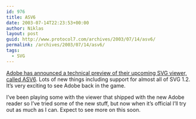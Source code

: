 ```yaml
---
id: 976
title: ASV6
date: 2003-07-14T22:23:53+00:00
author: Niklas
layout: post
guid: http://www.protocol7.com/archives/2003/07/14/asv6/
permalink: /archives/2003/07/14/asv6/
tags:
  - SVG
---
```

<div class='microid-07bba0392677105c2fb5dcde18474679e2a9e6cc'>
  <p>
    <a href="http://www.adobe.com/svg/viewer/install/beta.html">Adobe has announced a technical preview of their upcoming SVG viewer, called ASV6</a>. Lots of new things including support for almost all of SVG 1.2. It&#8217;s very exciting to see Adobe back in the game.
  </p>
  
  <p>
    I&#8217;ve been playing some with the viewer that shipped with the new Adobe reader so I&#8217;ve tried some of the new stuff, but now when it&#8217;s official I&#8217;ll try out as much as I can. Expect to see more on this soon.
  </p>
</div>